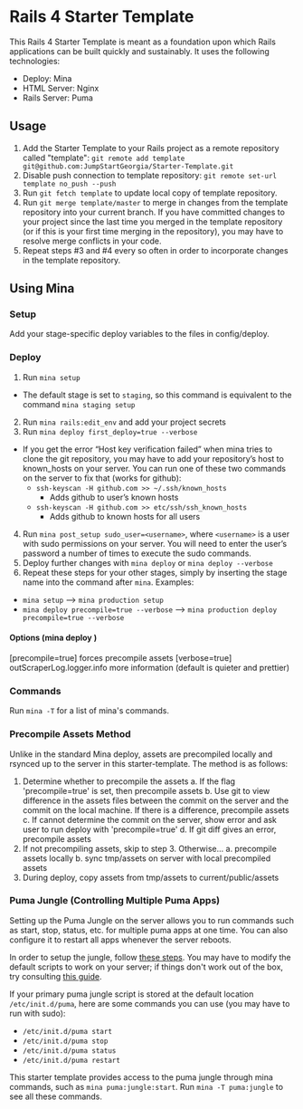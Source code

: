 # Rails 4 Starter Template

This Rails 4 Starter Template is meant as a foundation upon which Rails applications can be built quickly and sustainably. It uses the following technologies:

- Deploy: Mina
- HTML Server: Nginx
- Rails Server: Puma

## Usage

1. Add the Starter Template to your Rails project as a remote repository called "template": `git remote add template git@github.com:JumpStartGeorgia/Starter-Template.git`
2. Disable push connection to template repository: `git remote set-url template no_push --push`
3. Run `git fetch template` to update local copy of template repository.
4. Run `git merge template/master` to merge in changes from the template repository into your current branch. If you have committed changes to your project since the last time you merged in the template repository (or if this is your first time merging in the repository), you may have to resolve merge conflicts in your code.
5. Repeat steps #3 and #4 every so often in order to incorporate changes in the template repository.

## Using Mina

### Setup

Add your stage-specific deploy variables to the files in config/deploy.

### Deploy

1. Run `mina setup`
  - The default stage is set to `staging`, so this command is equivalent to the command `mina staging setup`
2. Run `mina rails:edit_env` and add your project secrets
3. Run `mina deploy first_deploy=true --verbose`
  - If you get the error “Host key verification failed” when mina tries to clone the git repository, you may have to add your repository’s host to known_hosts on your server. You can run one of these two commands on the server to fix that (works for github):
    - `ssh-keyscan -H github.com >> ~/.ssh/known_hosts`
      - Adds github to user’s known hosts
    - `ssh-keyscan -H github.com >> etc/ssh/ssh_known_hosts`
      - Adds github to known hosts for all users
4. Run `mina post_setup sudo_user=<username>`, where `<username>` is a user with sudo permissions on your server. You will need to enter the user’s password a number of times to execute the sudo commands.
5. Deploy further changes with `mina deploy` or `mina deploy --verbose`
6. Repeat these steps for your other stages, simply by inserting the stage name into the command after `mina`. Examples:
  - `mina setup` --> `mina production setup`
  - `mina deploy precompile=true --verbose` --> `mina production deploy precompile=true --verbose`

#### Options (mina deploy <options>)

[precompile=true]  forces precompile assets
[verbose=true]            outScraperLog.logger.info more information (default is quieter and prettier)

### Commands

Run `mina -T` for a list of mina's commands.

### Precompile Assets Method

Unlike in the standard Mina deploy, assets are precompiled locally and rsynced up to the server in this starter-template. The method is as follows:

1. Determine whether to precompile the assets
   a. If the flag 'precompile=true' is set, then precompile assets
   b. Use git to view difference in the assets files between the commit on the server
      and the commit on the local machine. If there is a difference, precompile assets
   c. If cannot determine the commit on the server, show error and ask user to run deploy with 'precompile=true'
   d. If git diff gives an error, precompile assets
2. If not precompiling assets, skip to step 3. Otherwise...
   a. precompile assets locally
   b. sync tmp/assets on server with local precompiled assets
3. During deploy, copy assets from tmp/assets to current/public/assets

### Puma Jungle (Controlling Multiple Puma Apps)

Setting up the Puma Jungle on the server allows you to run commands such as start, stop, status, etc. for multiple puma apps at one time. You can also configure it to restart all apps whenever the server reboots.

In order to setup the jungle, follow [these steps](https://github.com/puma/puma/tree/master/tools/jungle/init.d). You may have to modify the default scripts to work on your server; if things don't work out of the box, try consulting [this guide](http://dev.mensfeld.pl/2014/02/puma-jungle-script-fully-working-with-rvm-and-pumactl/).

If your primary puma jungle script is stored at the default location `/etc/init.d/puma`, here are some commands you can use (you may have to run with sudo):
 - `/etc/init.d/puma start`
 - `/etc/init.d/puma stop`
 - `/etc/init.d/puma status`
 - `/etc/init.d/puma restart`

This starter template provides access to the puma jungle through mina commands, such as `mina puma:jungle:start`. Run `mina -T puma:jungle` to see all these commands.